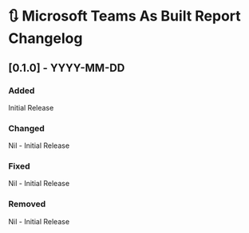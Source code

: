 # :arrows_clockwise: Microsoft Teams As Built Report Changelog

## [0.1.0] - YYYY-MM-DD

### Added

Initial Release

### Changed

Nil - Initial Release

### Fixed

Nil - Initial Release

### Removed

Nil - Initial Release
